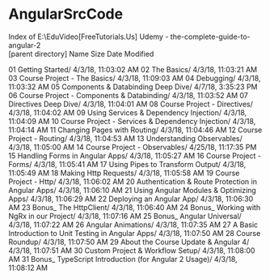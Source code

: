 # AngularSrcCode

Index of E:\EduVideo\[FreeTutorials.Us] Udemy - the-complete-guide-to-angular-2\
[parent directory]
Name	Size	Date Modified

01 Getting Started/		4/3/18, 11:03:02 AM
02 The Basics/		4/3/18, 11:03:21 AM
03 Course Project - The Basics/		4/3/18, 11:09:03 AM
04 Debugging/		4/3/18, 11:03:32 AM
05 Components & Databinding Deep Dive/		4/7/18, 3:35:23 PM
06 Course Project - Components & Databinding/		4/3/18, 11:03:52 AM
07 Directives Deep Dive/		4/3/18, 11:04:01 AM
08 Course Project - Directives/		4/3/18, 11:04:02 AM
09 Using Services & Dependency Injection/		4/3/18, 11:04:09 AM
10 Course Project - Services & Dependency Injection/		4/3/18, 11:04:14 AM
11 Changing Pages with Routing/		4/3/18, 11:04:46 AM
12 Course Project - Routing/		4/3/18, 11:04:53 AM
13 Understanding Observables/		4/3/18, 11:05:00 AM
14 Course Project - Observables/		4/25/18, 11:17:35 PM
15 Handling Forms in Angular Apps/		4/3/18, 11:05:27 AM
16 Course Project - Forms/		4/3/18, 11:05:41 AM
17 Using Pipes to Transform Output/		4/3/18, 11:05:49 AM
18 Making Http Requests/		4/3/18, 11:05:58 AM
19 Course Project - Http/		4/3/18, 11:06:02 AM
20 Authentication & Route Protection in Angular Apps/		4/3/18, 11:06:10 AM
21 Using Angular Modules & Optimizing Apps/		4/3/18, 11:06:29 AM
22 Deploying an Angular App/		4/3/18, 11:06:30 AM
23 Bonus_ The HttpClient/		4/3/18, 11:06:40 AM
24 Bonus_ Working with NgRx in our Project/		4/3/18, 11:07:16 AM
25 Bonus_ Angular Universal/		4/3/18, 11:07:22 AM
26 Angular Animations/		4/3/18, 11:07:35 AM
27 A Basic Introduction to Unit Testing in Angular Apps/		4/3/18, 11:07:50 AM
28 Course Roundup/		4/3/18, 11:07:50 AM
29 About the Course Update & Angular 4/		4/3/18, 11:07:51 AM
30 Custom Project & Workflow Setup/		4/3/18, 11:08:00 AM
31 Bonus_ TypeScript Introduction (for Angular 2 Usage)/		4/3/18, 11:08:12 AM
